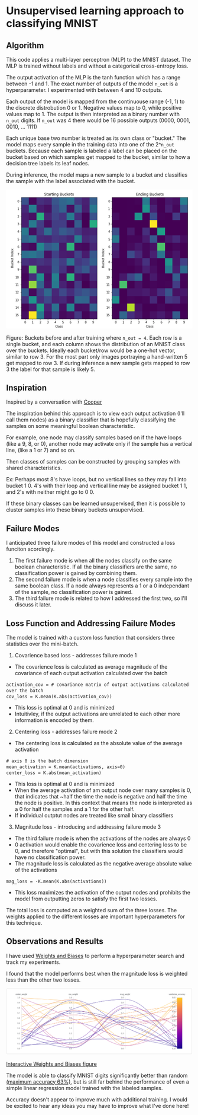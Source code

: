 # Unsupervised learning approach to classifying MNIST

## Algorithm
This code applies a multi-layer perceptron (MLP) to the MNIST dataset. The MLP is trained without labels and without a categorical cross-entropy loss.

The output activation of the MLP is the tanh function which has a range between -1 and 1. The exact number of outputs of the model `n_out` is a hyperparameter. I experimented with between 4 and 10 outputs.

Each output of the model is mapped from the continuouse range (-1, 1) to the discrete distrobution 0 or 1. Negative values map to 0, while positive values map to 1.
The output is then interpreted as a binary number with `n_out` digits. If `n_out` was 4 there would be 16 possible outputs (0000, 0001, 0010, ... 1111)

Each unique base two number is treated as its own class or "bucket." The model maps every sample in the training data into one of the 2^`n_out` buckets.
Because each sample is labeled a label can be placed on the bucket based on which samples get mapped to the bucket, similar to how a decision tree labels its leaf nodes.

During inference, the model maps a new sample to a bucket and classifies the sample with the label associated with the bucket.

<p align="center">
  <img src="16_buckets.png" width="600" title="Buckets before and after training">
</p>



Figure: Buckets before and after training where `n_out = 4`. Each row is a single bucket, and each column shows the distribution of an MNIST class over the buckets. Ideally each bucket/row would be a one-hot vector, similar to row 3. For the most part only images portraying a hand-written 5 get mapped to row 3. If during inference a new sample gets mapped to row 3 the label for that sample is likely 5. 

## Inspiration
Inspired by a conversation with [Cooper](https://github.com/coopersigrist)

The inspiration behind this approach is to view each output activation (I'll call them nodes) as a binary classifier that is hopefully classifying the samples on some meaningful boolean characteristic.

For example, one node may classify samples based on if the have loops (like a 9, 8, or 0), another node may activate only if the sample has a vertical line, (like a 1 or 7) and so on.

Then classes of samples can be constructed by grouping samples with shared characteristics.

Ex: Perhaps most 8's have loops, but no vertical lines so they may fall into bucket 1 0. 4's with their loop and vertical line may be assigned bucket 1 1, and 2's with neither might go to 0 0.

If these binary classes can be learned unsupervised, then it is possible to cluster samples into these binary buckets unsupervised.

## Failure Modes
I anticipated three failure modes of this model and constructed a loss funciton acordingly.
1. The first failure mode is when all the nodes classify on the same boolean characteristic. If all the binary classifiers are the same, no classification power is gained by combining them.
2. The second failure mode is when a node classifies every sample into the same boolean class. If a node always represents a 1 or a 0 independant of the sample, no classification power is gained.
3. The third failure mode is related to how I addressed the first two, so I'll discuss it later.

## Loss Function and Addressing Failure Modes
The model is trained with a custom loss function that considers three statistics over the mini-batch.
1. Covarience based loss - addresses failure mode 1
  * The covarience loss is calculated as average magnitude of the covariance of each output activation calculated over the batch
  ```
  activation_cov = # covariance matrix of output activations calculated over the batch
  cov_loss = K.mean(K.abs(activation_cov))
  ```
  * This loss is optimal at 0 and is minimized
  * Intuitivley, if the output activations are unrelated to each other more information is encoded by them.
2. Centering loss - addresses failure mode 2
  * The centering loss is calculated as the absolute value of the average activation
  ```
  # axis 0 is the batch dimension
  mean_activation = K.mean(activations, axis=0)
  center_loss = K.abs(mean_activation)
  ```
  * This loss is optimal at 0 and is minimized
  * When the average activation of am output node over many samples is 0, that indicates that ~half the time the node is negative and half the time the node is positive. In this context that means the node is interpreted as a 0 for half the samples and a 1 for the other half.
  * If individual outptut nodes are treated like small binary classifiers
3. Magnitude loss - introducing and addressing failure mode 3
  * The third failure mode is when the activations of the nodes are always 0
  * 0 activation would enable the covarience loss and centering loss to be 0, and therefore "optimal", but with this solution the classifiers would have no classification power.
  * The magnitude loss is calculated as the negative average absolute value of the activations
  ```
  mag_loss = -K.mean(K.abs(activations))
  ```
  * This loss maximizes the activation of the output nodes and prohibits the model from outputting zeros to satisfy the first two losses.
  
  The total loss is computed as a weighted sum of the three losses.
  The weights applied to the different losses are important hyperparameters for this technique.

## Observations and Results
I have used [Weights and Biases](https://wandb.ai/bill-ray0259/multiclass_bin_classifier) to perform a hyperparameter search and track my experiments.

I found that the model performs best when the magnitude loss is weighted less than the other two losses.

<p align="center">
  <img src="weight_sweep_chart.png" title="Weight sweep chart">
</p>

[Interactive Weights and Biases figure](href="https://wandb.ai/bill-ray0259/multiclass_bin_classifier/reports/Shared-panel-22-02-12-12-02-67--VmlldzoxNTU0MDcy")

  
The model is able to classify MNIST digits significantly better than random [(maximum accuracy 63%)](https://wandb.ai/bill-ray0259/multiclass_bin_classifier/runs/a3222kcy/overview), but is still far behind the performance of even a simple linear regression model trained with the labeled samples.

Accuracy doesn't appear to improve much with additional training. I would be excited to hear any ideas you may have to improve what I've done here!
